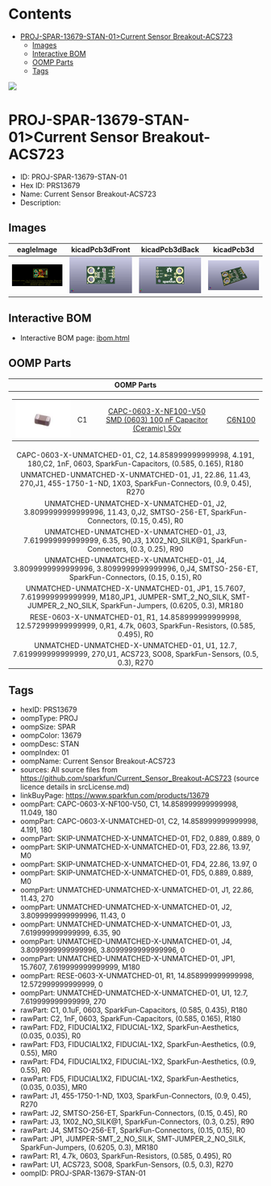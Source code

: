 



Contents
========

* [PROJ-SPAR-13679-STAN-01>Current Sensor Breakout-ACS723](#proj-spar-13679-stan-01current-sensor-breakout-acs723)
	* [Images](#images)
	* [Interactive BOM](#interactive-bom)
	* [OOMP Parts](#oomp-parts)
	* [Tags](#tags)
  
![][im]
# PROJ-SPAR-13679-STAN-01>Current Sensor Breakout-ACS723

- ID: PROJ-SPAR-13679-STAN-01
- Hex ID: PRS13679
- Name: Current Sensor Breakout-ACS723
- Description: 

## Images
  
  

|eagleImage|kicadPcb3dFront|kicadPcb3dBack|kicadPcb3d|
| :---: | :---: | :---: | :---: |
|[![eagleImage](eagleImage_140.png)](eagleImage_600.png)|[![kicadPcb3dFront](kicadPcb3dFront_140.png)](kicadPcb3dFront_600.png)|[![kicadPcb3dBack](kicadPcb3dBack_140.png)](kicadPcb3dBack_600.png)|[![kicadPcb3d](kicadPcb3d_140.png)](kicadPcb3d_600.png)|

## Interactive BOM

- Interactive BOM page: [ibom.html](kicad/bom/ibom.html)

## OOMP Parts
  

|OOMP Parts|
| :---: |
|<table><tr><td>![CAPC-0603-X-NF100-V50](https://raw.githubusercontent.com/oomlout/oomlout_OOMP_parts/main/CAPC-0603-X-NF100-V50/image_140.jpg)</td><td> C1</td><td>[CAPC-0603-X-NF100-V50<br>SMD (0603) 100 nF Capacitor (Ceramic) 50v](https://github.com/oomlout/oomlout_OOMP_parts/tree/main/CAPC-0603-X-NF100-V50/)</td><td>[C6N100](https://github.com/oomlout/oomlout_OOMP_parts/tree/main/CAPC-0603-X-NF100-V50/)</td></tr></table>|
|CAPC-0603-X-UNMATCHED-01, C2, 14.858999999999998, 4.191, 180,C2, 1nF, 0603, SparkFun-Capacitors, (0.585, 0.165), R180|
|UNMATCHED-UNMATCHED-X-UNMATCHED-01, J1, 22.86, 11.43, 270,J1, 455-1750-1-ND, 1X03, SparkFun-Connectors, (0.9, 0.45), R270|
|UNMATCHED-UNMATCHED-X-UNMATCHED-01, J2, 3.8099999999999996, 11.43, 0,J2, SMTSO-256-ET, SparkFun-Connectors, (0.15, 0.45), R0|
|UNMATCHED-UNMATCHED-X-UNMATCHED-01, J3, 7.619999999999999, 6.35, 90,J3, 1X02_NO_SILK@1, SparkFun-Connectors, (0.3, 0.25), R90|
|UNMATCHED-UNMATCHED-X-UNMATCHED-01, J4, 3.8099999999999996, 3.8099999999999996, 0,J4, SMTSO-256-ET, SparkFun-Connectors, (0.15, 0.15), R0|
|UNMATCHED-UNMATCHED-X-UNMATCHED-01, JP1, 15.7607, 7.619999999999999, M180,JP1, JUMPER-SMT_2_NO_SILK, SMT-JUMPER_2_NO_SILK, SparkFun-Jumpers, (0.6205, 0.3), MR180|
|RESE-0603-X-UNMATCHED-01, R1, 14.858999999999998, 12.572999999999999, 0,R1, 4.7k, 0603, SparkFun-Resistors, (0.585, 0.495), R0|
|UNMATCHED-UNMATCHED-X-UNMATCHED-01, U1, 12.7, 7.619999999999999, 270,U1, ACS723, SO08, SparkFun-Sensors, (0.5, 0.3), R270|

## Tags

- hexID: PRS13679
- oompType: PROJ
- oompSize: SPAR
- oompColor: 13679
- oompDesc: STAN
- oompIndex: 01
- oompName: Current Sensor Breakout-ACS723
- sources: All source files from https://github.com/sparkfun/Current_Sensor_Breakout-ACS723 (source licence details in srcLicense.md)
- linkBuyPage: https://www.sparkfun.com/products/13679
- oompPart: CAPC-0603-X-NF100-V50, C1, 14.858999999999998, 11.049, 180
- oompPart: CAPC-0603-X-UNMATCHED-01, C2, 14.858999999999998, 4.191, 180
- oompPart: SKIP-UNMATCHED-X-UNMATCHED-01, FD2, 0.889, 0.889, 0
- oompPart: SKIP-UNMATCHED-X-UNMATCHED-01, FD3, 22.86, 13.97, M0
- oompPart: SKIP-UNMATCHED-X-UNMATCHED-01, FD4, 22.86, 13.97, 0
- oompPart: SKIP-UNMATCHED-X-UNMATCHED-01, FD5, 0.889, 0.889, M0
- oompPart: UNMATCHED-UNMATCHED-X-UNMATCHED-01, J1, 22.86, 11.43, 270
- oompPart: UNMATCHED-UNMATCHED-X-UNMATCHED-01, J2, 3.8099999999999996, 11.43, 0
- oompPart: UNMATCHED-UNMATCHED-X-UNMATCHED-01, J3, 7.619999999999999, 6.35, 90
- oompPart: UNMATCHED-UNMATCHED-X-UNMATCHED-01, J4, 3.8099999999999996, 3.8099999999999996, 0
- oompPart: UNMATCHED-UNMATCHED-X-UNMATCHED-01, JP1, 15.7607, 7.619999999999999, M180
- oompPart: RESE-0603-X-UNMATCHED-01, R1, 14.858999999999998, 12.572999999999999, 0
- oompPart: UNMATCHED-UNMATCHED-X-UNMATCHED-01, U1, 12.7, 7.619999999999999, 270
- rawPart: C1, 0.1uF, 0603, SparkFun-Capacitors, (0.585, 0.435), R180
- rawPart: C2, 1nF, 0603, SparkFun-Capacitors, (0.585, 0.165), R180
- rawPart: FD2, FIDUCIAL1X2, FIDUCIAL-1X2, SparkFun-Aesthetics, (0.035, 0.035), R0
- rawPart: FD3, FIDUCIAL1X2, FIDUCIAL-1X2, SparkFun-Aesthetics, (0.9, 0.55), MR0
- rawPart: FD4, FIDUCIAL1X2, FIDUCIAL-1X2, SparkFun-Aesthetics, (0.9, 0.55), R0
- rawPart: FD5, FIDUCIAL1X2, FIDUCIAL-1X2, SparkFun-Aesthetics, (0.035, 0.035), MR0
- rawPart: J1, 455-1750-1-ND, 1X03, SparkFun-Connectors, (0.9, 0.45), R270
- rawPart: J2, SMTSO-256-ET, SparkFun-Connectors, (0.15, 0.45), R0
- rawPart: J3, 1X02_NO_SILK@1, SparkFun-Connectors, (0.3, 0.25), R90
- rawPart: J4, SMTSO-256-ET, SparkFun-Connectors, (0.15, 0.15), R0
- rawPart: JP1, JUMPER-SMT_2_NO_SILK, SMT-JUMPER_2_NO_SILK, SparkFun-Jumpers, (0.6205, 0.3), MR180
- rawPart: R1, 4.7k, 0603, SparkFun-Resistors, (0.585, 0.495), R0
- rawPart: U1, ACS723, SO08, SparkFun-Sensors, (0.5, 0.3), R270
- oompID: PROJ-SPAR-13679-STAN-01



[im]: kicadPcb3d_450.png
